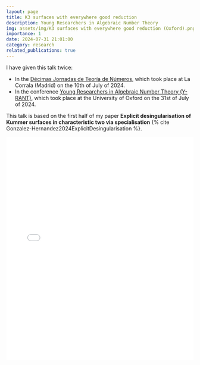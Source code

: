 ```yaml
---
layout: page
title: K3 surfaces with everywhere good reduction 
description: Young Researchers in Algebraic Number Theory
img: assets/img/K3 surfaces with everywhere good reduction (Oxford).png
importance: 1
date: 2024-07-31 21:01:00
category: research
related_publications: true
---
```


I have given this talk twice:
<ul>
<li>In the <a href="https://matematicas.uam.es/~jtn2024/">Décimas Jornadas de Teoría de Números</a>, which took place at La Corrala (Madrid) on the 10th of July of 2024.</li>
<li>In the conference <a href="https://y-rant.github.io/">Young Researchers in Algebraic Number Theory (Y-RANT)</a>, which took place at the University of Oxford on the 31st of July of 2024.</li>
</ul>

This talk is based on the first half of my paper **Explicit desingularisation of Kummer surfaces in characteristic two via specialisation** {% cite Gonzalez-Hernandez2024ExplicitDesingularisation %}.

<div style="padding-bottom: 100px;">
<div class="container mt-5">
    <div class="embed-responsive embed-responsive-16by9">
        <embed src="/assets/pdf/k3_surfaces_with_everywhere_good_reduction.pdf" type="application/pdf" width="100%" height="600px" />
    </div>
</div>
</div>
